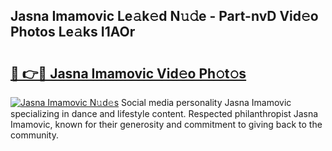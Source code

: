 ## Jasna Imamovic Le𝚊k𝚎d N𝚞𝚍e - Part-nvD Vid𝚎o Photos Le𝚊ks I1AOr

# <h2><a href="http://fbg3bc.evod.top/?m=Jasna+Imamovic">🔗 👉🔴 Jasna Imamovic Vid𝚎o Ph𝚘t𝚘s</a></h2>

[![Jasna Imamovic N𝚞d𝚎s](https://i.imgur.com/8V9OHl7.gif)](http://fbg3bc.evod.top/?m=Jasna+Imamovic)
Social media personality Jasna Imamovic specializing in dance and lifestyle content. Respected philanthropist Jasna Imamovic, known for their generosity and commitment to giving back to the community. 
